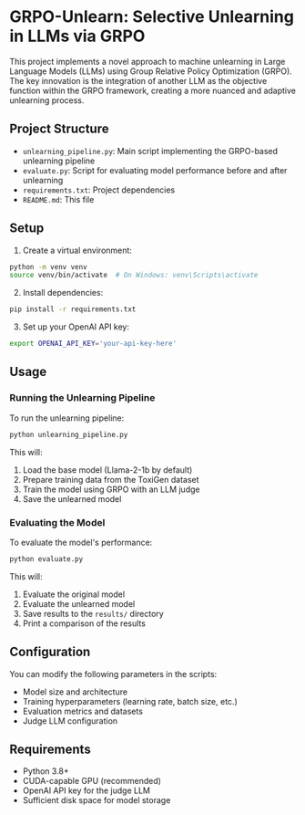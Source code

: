 # GRPO-Unlearn: Selective Unlearning in LLMs via GRPO

This project implements a novel approach to machine unlearning in Large Language Models (LLMs) using Group Relative Policy Optimization (GRPO). The key innovation is the integration of another LLM as the objective function within the GRPO framework, creating a more nuanced and adaptive unlearning process.

## Project Structure

- `unlearning_pipeline.py`: Main script implementing the GRPO-based unlearning pipeline
- `evaluate.py`: Script for evaluating model performance before and after unlearning
- `requirements.txt`: Project dependencies
- `README.md`: This file

## Setup

1. Create a virtual environment:
```bash
python -m venv venv
source venv/bin/activate  # On Windows: venv\Scripts\activate
```

2. Install dependencies:
```bash
pip install -r requirements.txt
```

3. Set up your OpenAI API key:
```bash
export OPENAI_API_KEY='your-api-key-here'
```

## Usage

### Running the Unlearning Pipeline

To run the unlearning pipeline:

```bash
python unlearning_pipeline.py
```

This will:
1. Load the base model (Llama-2-1b by default)
2. Prepare training data from the ToxiGen dataset
3. Train the model using GRPO with an LLM judge
4. Save the unlearned model

### Evaluating the Model

To evaluate the model's performance:

```bash
python evaluate.py
```

This will:
1. Evaluate the original model
2. Evaluate the unlearned model
3. Save results to the `results/` directory
4. Print a comparison of the results

## Configuration

You can modify the following parameters in the scripts:

- Model size and architecture
- Training hyperparameters (learning rate, batch size, etc.)
- Evaluation metrics and datasets
- Judge LLM configuration

## Requirements

- Python 3.8+
- CUDA-capable GPU (recommended)
- OpenAI API key for the judge LLM
- Sufficient disk space for model storage
